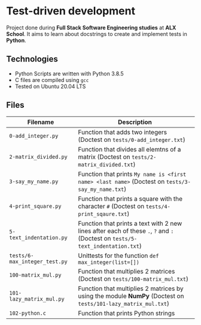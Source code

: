 # Test-driven development

Project done during **Full Stack Software Engineering studies** at **ALX School**. It aims to learn about docstrings to create and implement tests in **Python**.

## Technologies
* Python Scripts are written with Python 3.8.5
* C files are compiled using `gcc`
* Tested on Ubuntu 20.04 LTS

## Files
Filename | Description
--- | ---
`0-add_integer.py` | Function that adds two integers (Doctest on `tests/0-add_integer.txt`)
`2-matrix_divided.py` | Function that divides all elemtns of a matrix (Doctest on `tests/2-matrix_divided.txt`)
`3-say_my_name.py` | Function that prints `My name is <first name> <last name>` (Doctest on `tests/3-say_my_name.txt`)
`4-print_square.py` | Function that prints a square with the character `#` (Doctest on `tests/4-print_sqaure.txt`)
`5-text_indentation.py` | Function that prints a text with 2 new lines after each of these `.`, `?` and `:` (Doctest on `tests/5-text_indentation.txt`)
`tests/6-max_integer_test.py` | Unittests for the function `def max_integer(list=[])`
`100-matrix_mul.py` | Function that multiplies 2 matrices (Doctest on `tests/100-matrix_mul.txt`)
`101-lazy_matrix_mul.py` | Function that multiplies 2 matrices by using the module **NumPy** (Doctest on `tests/101-lazy_matrix_mul.txt`)
`102-python.c` | Function that prints Python strings
